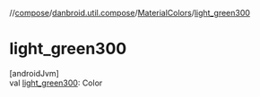 //[compose](../../../index.md)/[danbroid.util.compose](../index.md)/[MaterialColors](index.md)/[light_green300](light_green300.md)

# light_green300

[androidJvm]\
val [light_green300](light_green300.md): Color
